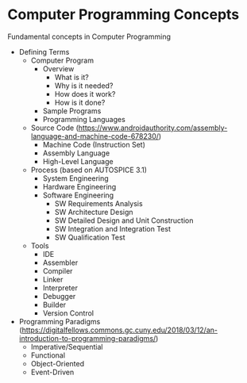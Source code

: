# Computer Programming Concepts
Fundamental concepts in Computer Programming

* Defining Terms
  * Computer Program
    * Overview
      * What is it?
      * Why is it needed?
      * How does it work?
      * How is it done?
    * Sample Programs
    * Programming Languages
  * Source Code (https://www.androidauthority.com/assembly-language-and-machine-code-678230/)
    * Machine Code (Instruction Set)
    * Assembly Language
    * High-Level Language
  * Process (based on AUTOSPICE 3.1)
    * System Engineering
    * Hardware Engineering
    * Software Engineering
      * SW Requirements Analysis
      * SW Architecture Design
      * SW Detailed Design and Unit Construction
      * SW Integration and Integration Test
      * SW Qualification Test
  * Tools
    * IDE
    * Assembler
    * Compiler
    * Linker
    * Interpreter
    * Debugger
    * Builder
    * Version Control
* Programming Paradigms (https://digitalfellows.commons.gc.cuny.edu/2018/03/12/an-introduction-to-programming-paradigms/)
  * Imperative/Sequential
  * Functional
  * Object-Oriented
  * Event-Driven
